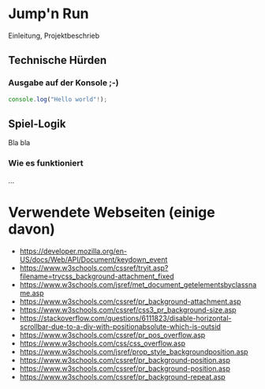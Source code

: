 # Jump'n Run
Einleitung, Projektbeschrieb

## Technische Hürden
### Ausgabe auf der Konsole ;-)
```javascript
console.log("Hello world"!);
```

## Spiel-Logik
Bla bla
### Wie es funktioniert
...


# Verwendete Webseiten (einige davon)
  * https://developer.mozilla.org/en-US/docs/Web/API/Document/keydown_event
  * https://www.w3schools.com/cssref/tryit.asp?filename=trycss_background-attachment_fixed
  * https://www.w3schools.com/jsref/met_document_getelementsbyclassname.asp
  * https://www.w3schools.com/cssref/pr_background-attachment.asp
  * https://www.w3schools.com/cssref/css3_pr_background-size.asp
  * https://stackoverflow.com/questions/6111823/disable-horizontal-scrollbar-due-to-a-div-with-positionabsolute-which-is-outsid
  * https://www.w3schools.com/cssref/pr_pos_overflow.asp
  * https://www.w3schools.com/css/css_overflow.asp
  * https://www.w3schools.com/jsref/prop_style_backgroundposition.asp
  * https://www.w3schools.com/cssref/pr_background-position.asp
  * https://www.w3schools.com/cssref/pr_background-position.asp
  * https://www.w3schools.com/cssref/pr_background-repeat.asp

